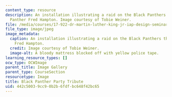 ```yaml
---
content_type: resource
description: An installation illustrating a raid on the Black Panthers that killed
  Panther Fred Hampton. Image courtesy of Tobie Weiner.
file: /media/courses/17-922-dr-martin-luther-king-jr-iap-design-seminar-january-iap-2013/442c50039cc90b2b6fdfbc648f42bc65_Panthernew.jpg
file_type: image/jpeg
image_metadata:
  caption: An installation illustrating a raid on the Black Panthers that killed Panther
    Fred Hampton.
  credit: Image courtesy of Tobie Weiner.
  image-alt: A bloody mattress blocked off with yellow police tape.
learning_resource_types: []
ocw_type: OCWImage
parent_title: Image Gallery
parent_type: CourseSection
resourcetype: Image
title: Black Panther Party Tribute
uid: 442c5003-9cc9-0b2b-6fdf-bc648f42bc65
---
```

